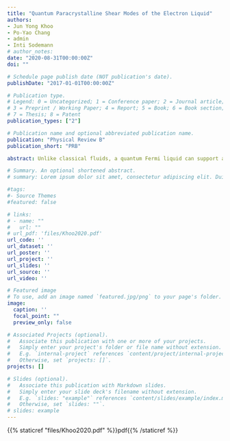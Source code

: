 ```yaml
---
title: "Quantum Paracrystalline Shear Modes of the Electron Liquid"
authors:
- Jun Yong Khoo
- Po-Yao Chang
- admin
- Inti Sodemann
# author_notes:
date: "2020-08-31T00:00:00Z"
doi: ""

# Schedule page publish date (NOT publication's date).
publishDate: "2017-01-01T00:00:00Z"

# Publication type.
# Legend: 0 = Uncategorized; 1 = Conference paper; 2 = Journal article;
# 3 = Preprint / Working Paper; 4 = Report; 5 = Book; 6 = Book section;
# 7 = Thesis; 8 = Patent
publication_types: ["2"]

# Publication name and optional abbreviated publication name.
publication: "Physical Review B"
publication_short: "PRB"

abstract: Unlike classical fluids, a quantum Fermi liquid can support a long-lived and propagating shear sound wave at arbitrarily small wave vectors and frequencies, reminiscent of the transverse sound in crystals, despite lacking any form of long-range crystalline order. This mode is expected to be present in moderately interacting metals where the quasiparticle mass is renormalized to be more than twice the bare mass in two dimensions (2D), but it has remained undetected because it is hard to excite since it does not involve charge density fluctuations, in contrast to the conventional plasma mode. In this work we propose a strategy to excite and detect this unconventional mode in clean metallic channels. We show that the shear sound is responsible for the appearance of sharp dips in the ac conductance of narrow channels at resonant frequencies matching its dispersion. The liquid resonates while minimizing its dissipation in an analogous fashion to a sliding crystal. Ultraclean 2D materials that can be tuned toward the Wigner crystallization transition such as silicon metal-oxide-semiconductor field-effect transistors, MgZnO/ZnO, p-GaAs, and AlAs quantum wells are promising platforms to experimentally discover the shear sound.

# Summary. An optional shortened abstract.
# summary: Lorem ipsum dolor sit amet, consectetur adipiscing elit. Duis posuere tellus ac convallis placerat. Proin tincidunt magna sed ex sollicitudin condimentum.

#tags:
#- Source Themes
#featured: false

# links:
# - name: ""
#   url: ""
# url_pdf: 'files/Khoo2020.pdf'
url_code: ''
url_dataset: ''
url_poster: ''
url_project: ''
url_slides: ''
url_source: ''
url_video: ''

# Featured image
# To use, add an image named `featured.jpg/png` to your page's folder. 
image:
  caption: ''
  focal_point: ""
  preview_only: false

# Associated Projects (optional).
#   Associate this publication with one or more of your projects.
#   Simply enter your project's folder or file name without extension.
#   E.g. `internal-project` references `content/project/internal-project/index.md`.
#   Otherwise, set `projects: []`.
projects: []

# Slides (optional).
#   Associate this publication with Markdown slides.
#   Simply enter your slide deck's filename without extension.
#   E.g. `slides: "example"` references `content/slides/example/index.md`.
#   Otherwise, set `slides: ""`.
# slides: example
---
```


{{% staticref "files/Khoo2020.pdf" %}}pdf{{% /staticref %}}
